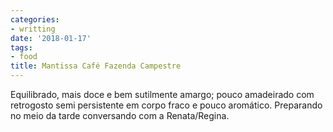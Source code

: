 ```yaml
---
categories:
- writting
date: '2018-01-17'
tags:
- food
title: Mantissa Café Fazenda Campestre
---
```


Equilibrado, mais doce e bem sutilmente amargo; pouco amadeirado com retrogosto semi persistente em corpo fraco e pouco aromático. Preparando no meio da tarde conversando com a Renata/Regina.

